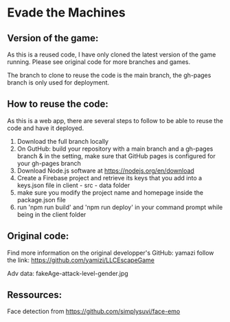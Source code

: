 # Evade the Machines 

## Version of the game:
As this is a reused code, I have only cloned the latest version of the game running. Please see original code for more branches and games.

The branch to clone to reuse the code is the main branch, the gh-pages branch is only used for deployment.

## How to reuse the code:
As this is a web app, there are several steps to follow to be able to reuse the code and have it deployed.

1) Download the full branch locally
2) On GutHub: build your repository with a main branch and a gh-pages branch & in the setting, make sure that GitHub pages is configured for your gh-pages branch
3) Download Node.js software at https://nodejs.org/en/download
4) Create a Firebase project and retrieve its keys that you add into a keys.json file in client - src - data folder
5) make sure you modify the project name and homepage inside the package.json file
6) run 'npm run build' and 'npm run deploy' in your command prompt while being in the client folder

## Original code:
Find more information on the original developper's GitHub: yamazi 
follow the link: https://github.com/yamizi/LLCEscapeGame

Adv data: fakeAge-attack-level-gender.jpg


## Ressources:
Face detection from https://github.com/simplysuvi/face-emo
